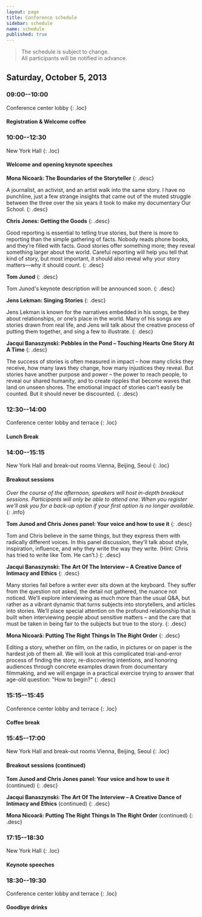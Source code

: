 ```yaml
---
layout: page
title: Conference schedule
sidebar: schedule
name: schedule
published: true
---
```


> The schedule is subject to change.  
All participants will be notified in advance.

## Saturday, October 5, 2013

### 09:00--10:00
Conference center lobby
{: .loc}

#### Registration & Welcome coffee

### 10:00--12:30
New York Hall
{: .loc}

#### Welcome and opening keynote speeches

**Mona Nicoară: The Boundaries of the Storyteller**
{: .desc}

A journalist, an activist, and an artist walk into the same story. I have no punchline, just a few strange insights that came out of the muted struggle between the three over the six years it took to make my documentary Our School. 
{: .desc}

**Chris Jones: Getting the Goods**
{: .desc}

Good reporting is essential to telling true stories, but there is more to reporting than the simple gathering of facts. Nobody reads phone books, and they’re filled with facts. Good stories offer something more; they reveal something larger about the world. Careful reporting will help you tell that kind of story, but most important, it should also reveal why your story matters—why it should count.
{: .desc}

**Tom Junod**
{: .desc}

Tom Junod's keynote description will be announced soon. 
{: .desc}

**Jens Lekman: Singing Stories**
{: .desc}

Jens Lekman is known for the narratives embedded in his songs, be they about relationships, or one’s place in the world. Many of his songs are stories drawn from real life, and Jens will talk about the creative process of putting them together, and sing a few to illustrate.
{: .desc}

**Jacqui Banaszynski: Pebbles in the Pond – Touching Hearts One Story At A Time**
{: .desc}

The success of stories is often measured in impact – how many clicks they receive, how many laws they change, how many injustices they reveal. But stories have another purpose and power – the power to reach people, to reveal our shared humanity, and to create ripples that become waves that land on unseen shores. The emotional impact of stories can’t easily be counted. But it should never be discounted.
{: .desc}



### 12:30--14:00
Conference center lobby and terrace
{: .loc}

#### Lunch Break


### 14:00--15:15
New York Hall and break-out rooms Vienna, Beijing, Seoul
{: .loc}

#### Breakout sessions
*Over the course of the afternoon, speakers will host in-depth breakout sessions. Participants will only be able to attend one. When you register we’ll ask you for a back-up option if your first option is no longer available.*
{: .info}

**Tom Junod and Chris Jones panel: Your voice and how to use it**
{: .desc}

Tom and Chris believe in the same things, but they express them with radically different voices. In this panel discussion, they’ll talk about style, inspiration, influence, and why they write the way they write. (Hint: Chris has tried to write like Tom. He can’t.)
{: .desc}

**Jacqui Banaszynski: The Art Of The Interview – A Creative Dance of Intimacy and Ethics**
{: .desc}

Many stories fail before a writer ever sits down at the keyboard. They suffer from the question not asked, the detail not gathered, the nuance not noticed. We’ll explore interviewing as much more than the usual Q&A, but rather as a vibrant dynamic that turns subjects into storytellers, and articles into stories. We’ll place special attention on the profound relationship that is built when interviewing people about sensitive matters – and the care that must be taken in being fair to the subjects but true to the story.
{: .desc}

**Mona Nicoară: Putting The Right Things In The Right Order**
{: .desc}

Editing a story, whether on film, on the radio, in pictures or on paper is the hardest job of them all. We will look at this complicated trial-and-error process of finding the story, re-discovering intentions, and honoring audiences through concrete examples drawn from documentary filmmaking, and we will engage in a practical exercise trying to answer that age-old question: "How to begin?"
{: .desc}


### 15:15--15:45
Conference center lobby and terrace
{: .loc}

#### Coffee break

### 15:45--17:00
New York Hall and break-out rooms Vienna, Beijing, Seoul
{: .loc}

#### Breakout sessions (continued)


**Tom Junod and Chris Jones panel: Your voice and how to use it** (continued)
{: .desc}

**Jacqui Banaszynski: The Art Of The Interview – A Creative Dance of Intimacy and Ethics** (continued)
{: .desc}

**Mona Nicoară: Putting The Right Things In The Right Order** (continued)
{: .desc}



### 17:15--18:30
New York Hall
{: .loc}

#### Keynote speeches

### 18:30--19:30
Conference center lobby and terrace
{: .loc}

#### Goodbye drinks